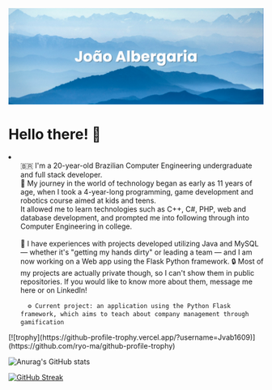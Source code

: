 [![MasterHead](banner(1).png)](https://github.com/Jvab1609)

<h1>Hello there! 👋</h1>
<li>
   <ul>
      🇧🇷 I'm a 20-year-old Brazilian Computer Engineering undergraduate and full stack developer.<br>
      🌱 My journey in the world of technology began as early as 11 years of age, when I took a 4-year-long programming, game development and robotics course aimed at kids and teens.<br>
         It allowed me to learn technologies such as C++, C#, PHP, web and database development, and prompted me into following through into Computer Engineering in college.
      <br>
      <br>
      🧠 I have experiences with projects developed utilizing Java and MySQL — whether it's "getting my hands dirty" or leading a team — and I am now working on a Web app using the Flask Python framework.
      🔒 Most of my projects are actually private though, so I can't show them in public repositories. If you would like to know more about them, message me here or on LinkedIn!
      
      ⚙️ Current project: an application using the Python Flask framework, which aims to teach about company management through gamification
   </ul>
</li>
[![trophy](https://github-profile-trophy.vercel.app/?username=Jvab1609)](https://github.com/ryo-ma/github-profile-trophy)

![Anurag's GitHub stats](https://github-readme-stats-jvab1609s-projects.vercel.app/api?username=Jvab1609&show_icons=true&theme=radical)

[![GitHub Streak](https://github-readme-streak-stats.herokuapp.com/?user=Jvab1609)](https://git.io/streak-stats)

<!-- [![Anurag's GitHub stats](https://github-readme-stats.vercel.app/api?username=Jvab1609)](https://github.com/anuraghazra/github-readme-stats) -->
<!--
**Jvab1609/Jvab1609** is a ✨ _special_ ✨ repository because its `README.md` (this file) appears on your GitHub profile.

Here are some ideas to get you started:

- 🔭 I’m currently working on ...
- 🌱 I’m currently learning ...
- 👯 I’m looking to collaborate on ...
- 🤔 I’m looking for help with ...
- 💬 Ask me about ...
- 📫 How to reach me: ...
- 😄 Pronouns: ...
- ⚡ Fun fact: ...
-->
